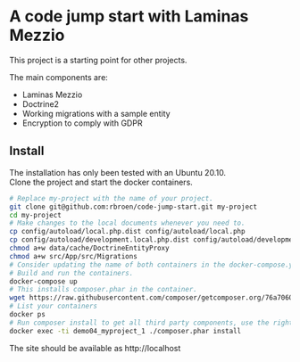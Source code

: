 # A code jump start with Laminas Mezzio

This project is a starting point for other projects.

The main components are:
- Laminas Mezzio
- Doctrine2
- Working migrations with a sample entity
- Encryption to comply with GDPR

## Install

The installation has only been tested with an Ubuntu 20.10.  
Clone the project and start the docker containers.
```bash
# Replace my-project with the name of your project.
git clone git@github.com:rbroen/code-jump-start.git my-project
cd my-project
# Make changes to the local documents whenever you need to.
cp config/autoload/local.php.dist config/autoload/local.php
cp config/autoload/development.local.php.dist config/autoload/development.local.php
chmod a+w data/cache/DoctrineEntityProxy
chmod a+w src/App/src/Migrations
# Consider updating the name of both containers in the docker-compose.yml file.
# Build and run the containers.
docker-compose up
# This installs composer.phar in the container.
wget https://raw.githubusercontent.com/composer/getcomposer.org/76a7060ccb93902cd7576b67264ad91c8a2700e2/web/installer -O - -q | php -- --quiet
# List your containers
docker ps
# Run composer install to get all third party components, use the right container name.
docker exec -ti demo04_myproject_1 ./composer.phar install
```
The site should be available as http://localhost
